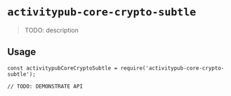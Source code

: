 # `activitypub-core-crypto-subtle`

> TODO: description

## Usage

```
const activitypubCoreCryptoSubtle = require('activitypub-core-crypto-subtle');

// TODO: DEMONSTRATE API
```
